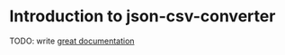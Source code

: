 # Introduction to json-csv-converter

TODO: write [great documentation](http://jacobian.org/writing/what-to-write/)
